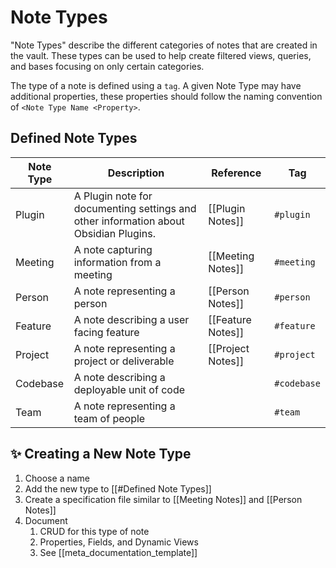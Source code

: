 # Note Types

"Note Types" describe the different categories of notes that are created in the vault. These types can be used to help create filtered views, queries, and bases focusing on only certain categories.

The type of a note is defined using a `tag`. A given Note Type may have additional properties, these properties should follow the naming convention of `<Note Type Name <Property>`.

## Defined Note Types

| Note Type | Description                                                                          | Reference         | Tag         |
| --------- | ------------------------------------------------------------------------------------ | ----------------- | ----------- |
| Plugin    | A Plugin note for documenting settings and other information about Obsidian Plugins. | [[Plugin Notes]]  | `#plugin`   |
| Meeting   | A note capturing information from a meeting                                          | [[Meeting Notes]] | `#meeting`  |
| Person    | A note representing a person                                                         | [[Person Notes]]  | `#person`   |
| Feature   | A note describing a user facing feature                                              | [[Feature Notes]] | `#feature`  |
| Project   | A note representing a project or deliverable                                         | [[Project Notes]] | `#project`  |
| Codebase  | A note describing a deployable unit of code                                          |                   | `#codebase` |
| Team      | A note representing a team of people                                                 |                   | `#team`     |

## ✨ Creating a New Note Type

1. Choose a name
2. Add the new type to [[#Defined Note Types]]
3. Create a specification file similar to [[Meeting Notes]] and [[Person Notes]]
4. Document
	1. CRUD for this type of note
	2. Properties, Fields, and Dynamic Views
	3. See [[meta_documentation_template]]
